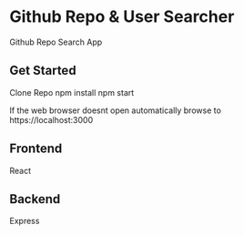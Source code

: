 # Github Repo & User Searcher

Github Repo Search App

## Get Started

Clone Repo
npm install
npm start

If the web browser doesnt open automatically browse to https://localhost:3000

## Frontend

React

## Backend

Express
